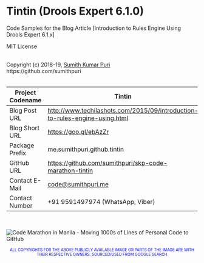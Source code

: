 # Tintin (Drools Expert 6.1.0)
Code Samples for the Blog Article [Introduction to Rules Engine Using Drools Expert 6.1.x] 
<br>

MIT License

<br>
Copyright (c) 2018-19, <a href="https://www.cakeresume.com/sumith-kumar-puri">Sumith Kumar Puri</a><br>
https://github.com/sumithpuri 


<br>
<br>

	
|Project Codename|Tintin|
|--|--|
| Blog Post URL | http://www.techilashots.com/2015/09/introduction-to-rules-engine-using.html |
|Blog Short URL	|https://goo.gl/ebAzZr|
|Package Prefix|me.sumithpuri.github.tintin|
|GitHub URL|https://github.com/sumithpuri/skp-code-marathon-tintin|
|Contact E-Mail  |code@sumithpuri.me|
|Contact Number|+91 9591497974 (WhatsApp, Viber)|

<br>


![Code Marathon in Manila - Moving 1000s of Lines of Personal Code to GitHub](https://docs.google.com/uc?id=1095FgVbFr8baa5vKiYc8LswMQXEVVg1D)
		    	

 <p align='center'><span style="font-size: 10px; color:blue">ALL COPYRIGHTS FOR THE ABOVE PUBLICLY AVAILABLE IMAGE OR PARTS OF THE IMAGE ARE WITH THEIR RESPECTIVE OWNERS, SOURCED/USED FROM GOOGLE SEARCH</span></p>

 		 




	  

  



